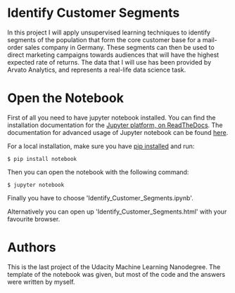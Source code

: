 # Identify Customer Segments
In this project I will apply unsupervised learning techniques to identify segments of the population that form the core customer base for a mail-order sales company in Germany. 
These segments can then be used to direct marketing campaigns towards audiences that will have the highest expected rate of returns. 
The data that I will use has been provided by Arvato Analytics, and represents a real-life data science task.

# Open the Notebook
First of all you need to have jupyter notebook installed.
You can find the installation documentation for the
[Jupyter platform, on ReadTheDocs](https://jupyter.readthedocs.io/en/latest/install.html).
The documentation for advanced usage of Jupyter notebook can be found
[here](https://jupyter-notebook.readthedocs.io/en/latest/).

For a local installation, make sure you have
[pip installed](https://pip.readthedocs.io/en/stable/installing/) and run:

    $ pip install notebook

Then you can open the notebook with the following command:

    $ jupyter notebook
Finally you have to choose 'Identify_Customer_Segments.ipynb'.

Alternatively you can open up 'Identify_Customer_Segments.html' with your favourite browser. 

# Authors
This is the last project of the Udacity Machine Learning Nanodegree. 
The template of the notebook was given, but most of the code and the answers were written by myself. 
